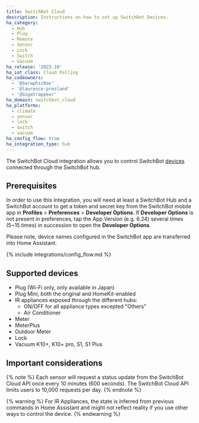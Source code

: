 ```yaml
---
title: SwitchBot Cloud
description: Instructions on how to set up SwitchBot Devices.
ha_category:
  - Hub
  - Plug
  - Remote
  - Sensor
  - Lock
  - Switch
  - Vacuum
ha_release: '2023.10'
ha_iot_class: Cloud Polling
ha_codeowners:
  - '@SeraphicRav'
  - '@laurence-presland'
  - '@Gigatrappeur'
ha_domain: switchbot_cloud
ha_platforms:
  - climate
  - sensor
  - lock
  - switch
  - vacuum
ha_config_flow: true
ha_integration_type: hub
---
```


The SwitchBot Cloud integration allows you to control SwitchBot [devices](https://www.switch-bot.com/) connected through the SwitchBot hub.

## Prerequisites

In order to use this integration, you will need at least a SwitchBot Hub and a SwitchBot account to get a token and secret key from the SwitchBot mobile app in **Profiles** > **Preferences** > **Developer Options**. If **Developer Options** is not present in preferences, tap the App Version (e.g. 6.24) several times (5~15 times) in succession to open the **Developer Options**.

Please note, device names configured in the SwitchBot app are transferred into Home Assistant.

{% include integrations/config_flow.md %}

## Supported devices

- Plug (Wi-Fi only, only available in Japan)
- Plug Mini, both the original and HomeKit-enabled
- IR appliances exposed through the different hubs:
  - ON/OFF for all appliance types excepted "Others"
  - Air Conditioner
- Meter
- MeterPlus
- Outdoor Meter
- Lock
- Vacuum K10+, K10+ pro, S1, S1 Plus

## Important considerations

{% note %}
Each sensor will request a status update from the SwitchBot Cloud API once every 10 minutes (600 seconds). The SwitchBot Cloud API limits users to 10,000 requests per day.
{% endnote %}

{% warning %}
For IR Appliances, the state is inferred from previous commands in Home Assistant and might not reflect reality if you use other ways to control the device.
{% endwarning %}

